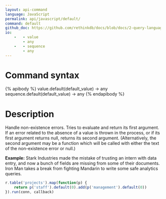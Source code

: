 ```yaml
---
layout: api-command 
language: JavaScript
permalink: api/javascript/default/
command: default 
github_doc: https://github.com/rethinkdb/docs/blob/docs/2-query-language/api/javascript/control-structures/default.md
io:
    -   - value
        - any
    -   - sequence
        - any
---
```


# Command syntax #

{% apibody %}
value.default(default_value) &rarr; any
sequence.default(default_value) &rarr; any
{% endapibody %}

# Description #

Handle non-existence errors. Tries to evaluate and return its first argument. If an
error related to the absence of a value is thrown in the process, or if its first
argument returns null, returns its second argument. (Alternatively, the second argument
may be a function which will be called with either the text of the non-existence error
or null.)

__Example:__ Stark Industries made the mistake of trusting an intern with data entry,
and now a bunch of fields are missing from some of their documents. Iron Man takes a
break from fighting Mandarin to write some safe analytics queries.

```js
r.table('projects').map(function(p) {
    return p('staff').default(0).add(p('management').default(0))
}).run(conn, callback)
```


